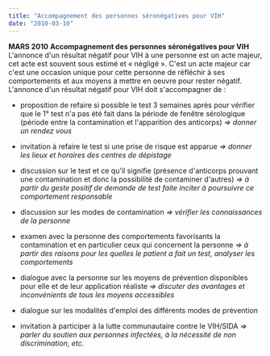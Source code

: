 ```yaml
---
title: "Accompagnement des personnes séronégatives pour VIH"
date: "2010-03-10"
---
```


**MARS 2010** **Accompagnement des personnes séronégatives pour VIH** L'annonce d'un résultat négatif pour VIH à une personne est un acte majeur, cet acte est souvent sous estimé et « négligé ». C'est un acte majeur car c'est une occasion unique pour cette personne de réfléchir à ses comportements et aux moyens à mettre en oeuvre pour rester négatif. L'annonce d'un résultat négatif pour VIH doit s'accompagner de :

*   proposition de refaire si possible le test 3 semaines après pour vérifier que le 1° test n'a pas été fait dans la période de fenêtre sérologique (période entre la contamination et l'apparition des anticorps) _=> donner un rendez vous_

*   invitation à refaire le test si une prise de risque est apparue _=> donner les lieux et horaires des centres de dépistage_

*   discussion sur le test et ce qu'il signifie (présence d'anticorps prouvant une contamination et donc la possibilité de contaminer d'autres) _=> à partir du geste positif de demande de test faite inciter à poursuivre ce comportement responsable_

*   discussion sur les modes de contamination _=> vérifier les connaissances de la personne_

*   examen avec la personne des comportements favorisants la contamination et en particulier ceux qui concernent la personne _=> à partir des raisons pour les quelles le patient a fait un test, analyser les comportements_

*   dialogue avec la personne sur les moyens de prévention disponibles pour elle et de leur application réaliste _=> discuter des avantages et inconvénients de tous les moyens accessibles_

*   dialogue sur les modalités d'emploi des différents modes de prévention

*   invitation à participer à la lutte communautaire contre le VIH/SIDA _=> parler du soutien aux personnes infectées, à la nécessité de non discrimination, etc._
